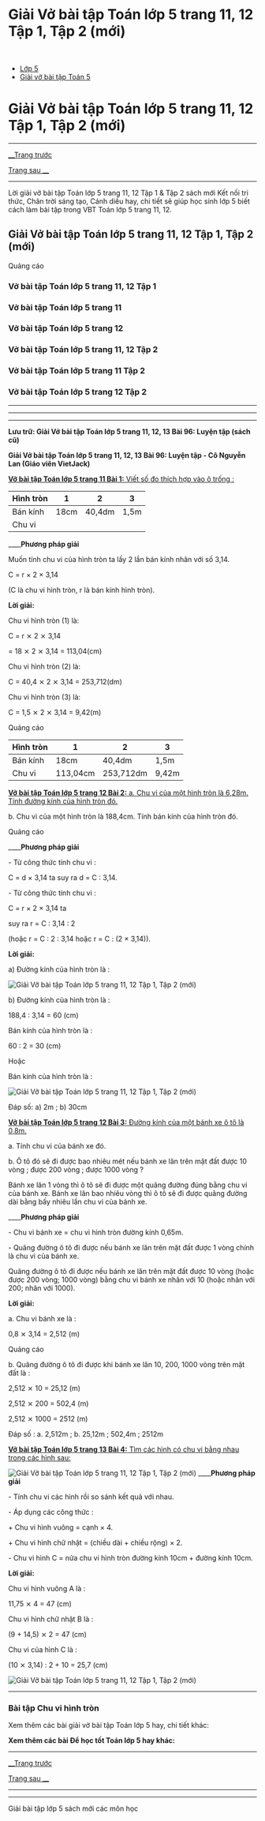 # Giải Vở bài tập Toán lớp 5 trang 11, 12 Tập 1, Tập 2 (mới)

﻿

  * [Lớp 5](https://vietjack.com/series/lop-5.jsp)
  * [Giải vở bài tập Toán 5](https://vietjack.com/giai-vo-bai-tap-toan-5/index.jsp)



# Giải Vở bài tập Toán lớp 5 trang 11, 12 Tập 1, Tập 2 (mới)

* * *

[__Trang trước](https://vietjack.com/giai-vo-bai-tap-toan-5/bai-95-chu-vi-hinh-tron.jsp)

[Trang sau __](https://vietjack.com/giai-vo-bai-tap-toan-5/bai-97-dien-tich-hinh-tron.jsp)

* * *

Lời giải vở bài tập Toán lớp 5 trang 11, 12 Tập 1 & Tập 2 sách mới Kết nối tri thức, Chân trời sáng tạo, Cánh diều hay, chi tiết sẽ giúp học sinh lớp 5 biết cách làm bài tập trong VBT Toán lớp 5 trang 11, 12.

## Giải Vở bài tập Toán lớp 5 trang 11, 12 Tập 1, Tập 2 (mới)

Quảng cáo

### Vở bài tập Toán lớp 5 trang 11, 12 Tập 1

### Vở bài tập Toán lớp 5 trang 11

### Vở bài tập Toán lớp 5 trang 12

### Vở bài tập Toán lớp 5 trang 11, 12 Tập 2

### Vở bài tập Toán lớp 5 trang 11 Tập 2

### Vở bài tập Toán lớp 5 trang 12 Tập 2

* * *

* * *

* * *

**Lưu trữ: Giải Vở bài tập Toán lớp 5 trang 11, 12, 13 Bài 96: Luyện tập (sách cũ)**

**Giải Vở bài tập Toán lớp 5 trang 11, 12, 13 Bài 96: Luyện tập - Cô Nguyễn Lan (Giáo viên VietJack)**

[**Vở bài tập Toán lớp 5 trang 11 Bài 1:** Viết số đo thích hợp vào ô trống : ](https://vietjack.com/giai-vo-bai-tap-toan-5/bai-1-trang-11-vbt-toan-5-tap-2-1.jsp)

Hình tròn | 1 | 2 | 3  
---|---|---|---  
Bán kính | 18cm | 40,4dm | 1,5m  
Chu vi |  |  |   
____**Phương pháp giải**

Muốn tính chu vi của hình tròn ta lấy 2 lần bán kính nhân với số 3,14.

C = r × 2 × 3,14

(C là chu vi hình tròn, r là bán kính hình tròn). 

**Lời giải:**

Chu vi hình tròn (1) là: 

C = r ⨯ 2 ⨯ 3,14

= 18 ⨯ 2 ⨯ 3,14 = 113,04(cm)

Chu vi hình tròn (2) là: 

C = 40,4 ⨯ 2 ⨯ 3,14 = 253,712(dm)

Chu vi hình tròn (3) là: 

C = 1,5 ⨯ 2 ⨯ 3,14 = 9,42(m)

Quảng cáo

Hình tròn | 1 | 2 | 3  
---|---|---|---  
Bán kính | 18cm | 40,4dm | 1,5m  
Chu vi | 113,04cm | 253,712dm | 9,42m  
  
[**Vở bài tập Toán lớp 5 trang 12 Bài 2:** a. Chu vi của một hình tròn là 6,28m. Tính đường kính của hình tròn đó.](https://vietjack.com/giai-vo-bai-tap-toan-5/bai-2-trang-12-vbt-toan-5-tap-2.jsp)

b. Chu vi của một hình tròn là 188,4cm. Tính bán kính của hình tròn đó.

Quảng cáo

____**Phương pháp giải**

\- Từ công thức tính chu vi : 

C = d × 3,14 ta suy ra d = C : 3,14.

\- Từ công thức tính chu vi : 

C = r × 2 × 3,14 ta 

suy ra r = C : 3,14 : 2 

(hoặc r = C : 2 : 3,14 hoặc r = C : (2 × 3,14)). 

**Lời giải:**

a) Đường kính của hình tròn là :

![Giải Vở bài tập Toán lớp 5 trang 11, 12 Tập 1, Tập 2 \(mới\)](https://vietjack.com/giai-vo-bai-tap-toan-5/images/bai-2-trang-12-vbt-toan-5-tap-2.PNG)

b) Đường kính của hình tròn là :

188,4 : 3,14 = 60 (cm)

Bán kính của hình tròn là :

60 : 2 = 30 (cm)

Hoặc

Bán kính của hình tròn là :

![Giải Vở bài tập Toán lớp 5 trang 11, 12 Tập 1, Tập 2 \(mới\)](https://vietjack.com/giai-vo-bai-tap-toan-5/images/bai-2-trang-12-vbt-toan-5-tap-2-1.PNG)

Đáp số: a) 2m ; b) 30cm

[**Vở bài tập Toán lớp 5 trang 12 Bài 3:** Đường kính của một bánh xe ô tô là 0,8m. ](https://vietjack.com/giai-vo-bai-tap-toan-5/bai-3-trang-12-vbt-toan-5-tap-2.jsp)

a. Tính chu vi của bánh xe đó.

b. Ô tô đó sẽ đi được bao nhiêu mét nếu bánh xe lăn trên mặt đất được 10 vòng ; được 200 vòng ; được 1000 vòng ?

Bánh xe lăn 1 vòng thì ô tô sẽ đi được một quãng đường đúng bằng chu vi của bánh xe. Bánh xe lăn bao nhiêu vòng thì ô tô sẽ đi được quãng đường dài bằng bấy nhiêu lần chu vi của bánh xe.

____**Phương pháp giải**

\- Chu vi bánh xe = chu vi hình tròn đường kính 0,65m.

\- Quãng đường ô tô đi được nếu bánh xe lăn trên mặt đất được 1 vòng chính là chu vi của bánh xe.

Quãng đường ô tô đi được nếu bánh xe lăn trên mặt đất được 10 vòng (hoặc được 200 vòng; 1000 vòng) bằng chu vi bánh xe nhân với 10 (hoặc nhân với 200; nhân với 1000). 

**Lời giải:**

a. Chu vi bánh xe là :

0,8 ⨯ 3,14 = 2,512 (m)

Quảng cáo

b. Quãng đường ô tô đi được khi bánh xe lăn 10, 200, 1000 vòng trên mặt đất là :

2,512 ⨯ 10 = 25,12 (m)

2,512 ⨯ 200 = 502,4 (m)

2,512 ⨯ 1000 = 2512 (m)

Đáp số : a. 2,512m ; b. 25,12m ; 502,4m ; 2512m

[**Vở bài tập Toán lớp 5 trang 13 Bài 4:** Tìm các hình có chu vi bằng nhau trong các hình sau: ](https://vietjack.com/giai-vo-bai-tap-toan-5/bai-4-trang-13-vbt-toan-5-tap-2.jsp)

![Giải Vở bài tập Toán lớp 5 trang 11, 12 Tập 1, Tập 2 \(mới\)](https://vietjack.com/giai-vo-bai-tap-toan-5/images/bai-4-trang-13-vbt-toan-5-tap-2.PNG) ____**Phương pháp giải**

\- Tính chu vi các hình rồi so sánh kết quả với nhau.

\- Áp dụng các công thức :

\+ Chu vi hình vuông = cạnh × 4.

\+ Chu vi hình chữ nhật = (chiều dài + chiều rộng) × 2.

\- Chu vi hình C = nửa chu vi hình tròn đường kính 10cm + đường kính 10cm.

**Lời giải:**

Chu vi hình vuông A là :

11,75 ⨯ 4 = 47 (cm)

Chu vi hình chữ nhật B là :

(9 + 14,5) ⨯ 2 = 47 (cm)

Chu vi của hình C là :

(10 ⨯ 3,14) : 2 + 10 = 25,7 (cm)

![Giải Vở bài tập Toán lớp 5 trang 11, 12 Tập 1, Tập 2 \(mới\)](https://vietjack.com/giai-vo-bai-tap-toan-5/images/bai-4-trang-13-vbt-toan-5-tap-2-1.PNG)

* * *

### **Bài tập Chu vi hình tròn**

Xem thêm các bài giải vở bài tập Toán lớp 5 hay, chi tiết khác:

**Xem thêm các bài Để học tốt Toán lớp 5 hay khác:**

* * *

[__Trang trước](https://vietjack.com/giai-vo-bai-tap-toan-5/bai-95-chu-vi-hinh-tron.jsp)

[Trang sau __](https://vietjack.com/giai-vo-bai-tap-toan-5/bai-97-dien-tich-hinh-tron.jsp)

* * *

* * *

Giải bài tập lớp 5 sách mới các môn học
